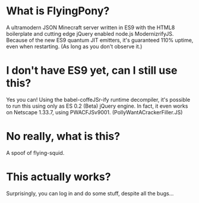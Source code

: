 # What is FlyingPony?

 A ultramodern JSON Minecraft server written in ES9 with the HTML8 boilerplate and cutting edge jQuery enabled node.js ModernizrifyJS.
 Because of the new ES9 quantum JIT emitters, it's guaranteed 110% uptime, even when restarting. (As long as you don't observe it.)
 
# I don't have ES9 yet, can I still use this?

 Yes you can! Using the babel-coffeJSr-ify runtime decompiler, it's possible to run this using only as ES 0.2 (Beta) jQuery engine.
 In fact, it even works on Netscape 1.33.7, using PWACFJSv9001. (PollyWantACrackerFiller.JS)

# No really, what is this?
 A spoof of flying-squid.
 
# This actually works?
 Surprisingly, you can log in and do some stuff, despite all the bugs...